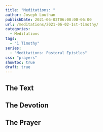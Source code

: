 ```yaml
---
title: "Meditations: "
author: Joseph Louthan
publishDate: 2021-06-02T06:00:00-06:00
url: /meditations/2021-06-02-1st-timothy/
categories:
  - Meditations
tags:
  - "1 Timothy"
series:
  - "Meditations: Pastoral Epistles"
css: "prayers"
showtoc: true
draft: true
---
```


## The Text


## The Devotion


## The Prayer

<div style="font-variant: small-caps;">

</div>

```text

```
